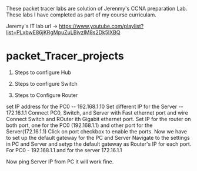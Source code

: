 These packet tracer labs are solution of Jerenmy's CCNA preparation Lab.
These labs I have completed as part of my course curriculam.

Jeremy's IT lab url -> https://www.youtube.com/playlist?list=PLxbwE86jKRgMpuZuLBivzlM8s2Dk5lXBQ


# packet_Tracer_projects


1. Steps to configure Hub




2.  Steps to configure Switch




3. Steps to Configure Router

set IP address for the PC0  -- 192.168.1.10
Set different IP for the Server -- 172.16.1.1
Connect PC0, Switch, and Server with Fast ethernet port and wire
Connect Switch and ROuter ith Gigabit ethernet port.
Set IP for the router on both port, one for the PC0 (192.168.1.1) and other port for the Server(172.16.1.1)
Click on port checkbox to enable the ports.
Now we have to set up the default gateway for the PC and Server
Navigate to the settings in PC and Server and setyp the default gateway as Router's IP for each port.
For PC0 - 192.168.1.1 and for the server 172.16.1.1

Now ping Server IP from PC it will work fine.


